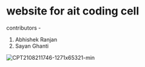 # website for ait coding cell
contributors - 
1. Abhishek Ranjan
2. Sayan Ghanti


![CPT2108211746-1271x65321-min](https://user-images.githubusercontent.com/68364385/130322488-8ea95cb7-4e6c-4d7a-bec6-ded4d4d5e6d3.gif)

